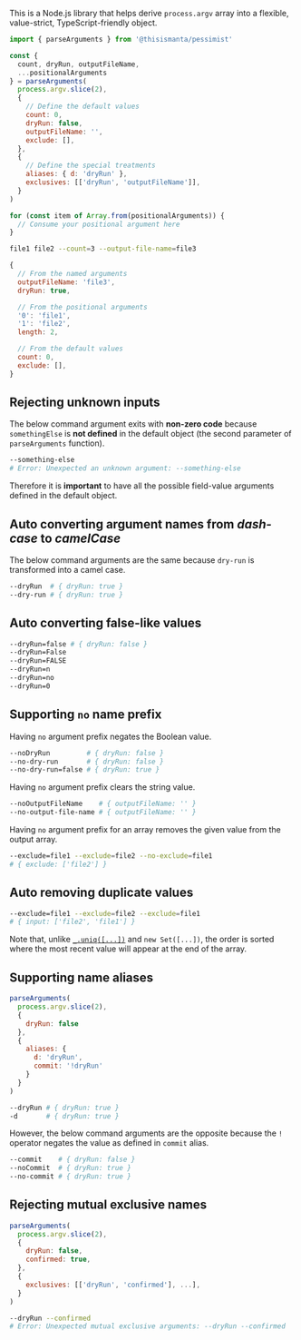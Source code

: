 This is a Node.js library that helps derive `process.argv` array into a flexible, value-strict, TypeScript-friendly object.

```js
import { parseArguments } from '@thisismanta/pessimist'

const { 
  count, dryRun, outputFileName, 
  ...positionalArguments
} = parseArguments(
  process.argv.slice(2), 
  {
    // Define the default values
    count: 0,
    dryRun: false,
    outputFileName: '',
    exclude: [],
  },
  {
    // Define the special treatments
    aliases: { d: 'dryRun' },
    exclusives: [['dryRun', 'outputFileName']],
  }
)

for (const item of Array.from(positionalArguments)) {
  // Consume your positional argument here
}
```

```sh
file1 file2 --count=3 --output-file-name=file3
```

```js
{
  // From the named arguments
  outputFileName: 'file3',
  dryRun: true,

  // From the positional arguments
  '0': 'file1', 
  '1': 'file2',
  length: 2,

  // From the default values
  count: 0,
  exclude: [],
}
```

## Rejecting unknown inputs

The below command argument exits with **non-zero code** because `somethingElse` is **not defined** in the default object (the second parameter of `parseArguments` function).

```sh
--something-else
# Error: Unexpected an unknown argument: --something-else
```

Therefore it is **important** to have all the possible field-value arguments defined in the default object.

## Auto converting argument names from _dash-case_ to _camelCase_

The below command arguments are the same because `dry-run` is transformed into a camel case.

```sh
--dryRun  # { dryRun: true }
--dry-run # { dryRun: true }
```

## Auto converting false-like values

```sh
--dryRun=false # { dryRun: false }
--dryRun=False
--dryRun=FALSE
--dryRun=n
--dryRun=no
--dryRun=0
```

## Supporting `no` name prefix

Having `no` argument prefix negates the Boolean value.

```sh
--noDryRun         # { dryRun: false }
--no-dry-run       # { dryRun: false }
--no-dry-run=false # { dryRun: true }
```

Having `no` argument prefix clears the string value.

```sh
--noOutputFileName    # { outputFileName: '' }
--no-output-file-name # { outputFileName: '' }
```

Having `no` argument prefix for an array removes the given value from the output array.

```sh
--exclude=file1 --exclude=file2 --no-exclude=file1
# { exclude: ['file2'] }
```

## Auto removing duplicate values

```sh
--exclude=file1 --exclude=file2 --exclude=file1
# { input: ['file2', 'file1'] }
```

Note that, unlike [`_.uniq([...])`](https://lodash.com/docs/4.17.15#uniq) and `new Set([...])`, the order is sorted where the most recent value will appear at the end of the array.

## Supporting name aliases

```js
parseArguments(
  process.argv.slice(2), 
  {
    dryRun: false
  },
  {
    aliases: {
      d: 'dryRun',
      commit: '!dryRun'
    }
  }
)
```

```sh
--dryRun # { dryRun: true }
-d       # { dryRun: true }
```

However, the below command arguments are the opposite because the `!` operator negates the value as defined in `commit` alias.

```sh
--commit    # { dryRun: false }
--noCommit  # { dryRun: true }
--no-commit # { dryRun: true }
```

## Rejecting mutual exclusive names

```js
parseArguments(
  process.argv.slice(2), 
  {
    dryRun: false,
    confirmed: true,
  },
  {
    exclusives: [['dryRun', 'confirmed'], ...],
  }
)
```

```sh
--dryRun --confirmed
# Error: Unexpected mutual exclusive arguments: --dryRun --confirmed
```
